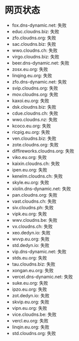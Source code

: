 # 网页状态
- fox.dns-dynamic.net: 失败
- educ.cloudns.biz: 失败
- zfo.cloudns.org: 失败
- sac.cloudns.biz: 失败
- wwo.cloudns.ch: 失败
- virgo.cloudns.biz: 失败
- beer.dns-dynamic.net: 失败
- zosx.eu.org: 失败
- linqing.eu.org: 失败
- zfo.dns-dynamic.net: 失败
- svip.cloudns.org: 失败
- mov.cloudns.org: 失败
- kaxoi.eu.org: 失败
- dsk.cloudns.biz: 失败
- cdue.cloudns.ch: 失败
- wwo.cloudns.nz: 失败
- kcoco.eu.org: 失败
- ricpig.eu.org: 失败
- ven.cloudns.biz: 失败
- zote.cloudns.org: 失败
- diffireworks.cloudns.org: 失败
- viko.eu.org: 失败
- kaixin.cloudns.ch: 失败
- ipen.eu.org: 失败
- kenelm.cloudns.ch: 失败
- skyle.eu.org: 失败
- xiolin.dns-dynamic.net: 失败
- pan.cloudns.org: 失败
- vast.cloudns.ch: 失败
- siv.cloudns.ph: 失败
- vipk.eu.org: 失败
- wwv.cloudns.be: 失败
- vx.cloudns.ch: 失败
- xeo.dedyn.io: 失败
- wvvp.eu.org: 失败
- std.dedyn.io: 失败
- vip.dns-dynamic.net: 失败
- stds.eu.org: 失败
- tau.cloudns.biz: 失败
- xongan.eu.org: 失败
- vercel.dns-dynamic.net: 失败
- suke.eu.org: 失败
- ipzo.eu.org: 失败
- zot.dedyn.io: 失败
- skvip.eu.org: 失败
- vipn.eu.org: 失败
- vice.cloudns.be: 失败
- vercl.eu.org: 失败
- linqin.eu.org: 失败
- std.cloudns.org: 失败
